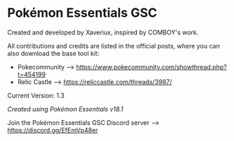 # Pokémon Essentials GSC

Created and developed by Xaveriux, inspired by COMBOY's work.

All contributions and credits are listed in the official posts, where you can also download the base tool kit:

- Pokecommunity --> https://www.pokecommunity.com/showthread.php?t=454199
- Relic Castle --> https://reliccastle.com/threads/3987/

Current Version: 1.3

*Created using Pokémon Essentials v18.1*

Join the Pokémon Essentials GSC Discord server --> https://discord.gg/EfEmVp48er

